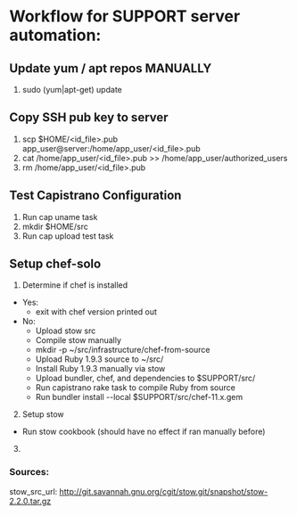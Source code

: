 
# Workflow for SUPPORT server automation:

## Update yum / apt repos MANUALLY

1. sudo (yum|apt-get) update

## Copy SSH pub key to server

1. scp $HOME/<id_file>.pub app_user@server:/home/app_user/<id_file>.pub
2. cat /home/app_user/<id_file>.pub >> /home/app_user/authorized_users
3. rm /home/app_user/<id_file>.pub


## Test Capistrano Configuration

1. Run cap uname task
2. mkdir $HOME/src
3. Run cap upload test task

## Setup chef-solo

1. Determine if chef is installed
  * Yes:
    * exit with chef version printed out
  * No:
    * Upload stow src
    * Compile stow manually
    * mkdir -p ~/src/infrastructure/chef-from-source
    * Upload Ruby 1.9.3 source to ~/src/
    * Install Ruby 1.9.3 manually via stow
    * Upload bundler, chef, and dependencies to $SUPPORT/src/
    * Run capistrano rake task to compile Ruby from source
    * Run bundler install --local $SUPPORT/src/chef-11.x.gem
2. Setup stow
  * Run stow cookbook (should have no effect if ran manually before)
3.



### Sources:

stow_src_url: http://git.savannah.gnu.org/cgit/stow.git/snapshot/stow-2.2.0.tar.gz
